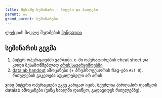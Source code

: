 ```yaml
---
title: მესამე სემინარი - ბიტები და ბაიტები
parent: ია
grand_parent: სემინარები
---
```


ლექციის მოკლე შეჯამების [ჰენდაუთი](/content/handouts/bits_and_bytes.pdf)

## სემინარის გეგმა
1. ბიტურ ოპერაციებში ვარჯიში. c-ში ოპერატორების cheat sheet და კოდი შესამოწმებლად [არის სავარჯიშოებში](/exercises/bitwise_operators)
2. [datalab handout](/exercises/datalab-handout/index.md) ამოცანები (+ პრეპროცესორის flag-ები `#if 0`). რთულების გაკეთება აუცილებელი არ არის.

ვინც ბიტური ოპერაციები უკვე კარგად იცის, შეუძლია პირდაპირ დაიწყოს datalab ამოცანები (ვინც სახლში დაიწყო, გადავიდეს რთულებზე).


